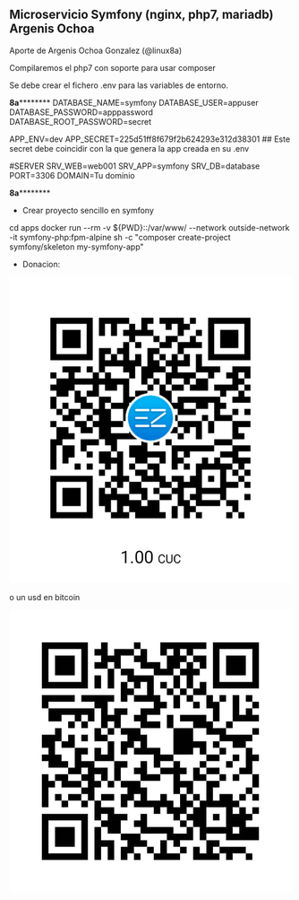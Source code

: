 ## Microservicio Symfony (nginx, php7, mariadb) Argenis Ochoa

Aporte de Argenis Ochoa Gonzalez (@linux8a)

Compilaremos el php7 con soporte para usar composer 

Se debe crear el fichero .env para las variables de entorno.

****************************8a************************************
DATABASE_NAME=symfony
DATABASE_USER=appuser
DATABASE_PASSWORD=apppassword
DATABASE_ROOT_PASSWORD=secret

APP_ENV=dev
APP_SECRET=225d51ff8f679f2b624293e312d38301   ## Este secret debe coincidir con la que genera la app creada en su .env

#SERVER
SRV_WEB=web001
SRV_APP=symfony
SRV_DB=database
PORT=3306
DOMAIN=Tu dominio

****************************8a************************************


* Crear proyecto sencillo en symfony

cd apps
docker run --rm -v ${PWD}::/var/www/ --network outside-network -it symfony-php:fpm-alpine sh -c "composer create-project symfony/skeleton my-symfony-app" 

* Donacion:

![Donacion](../.donacion_enzona.png)

o un usd en bitcoin

![Donacion](../.donacion_bitcoin.png)
